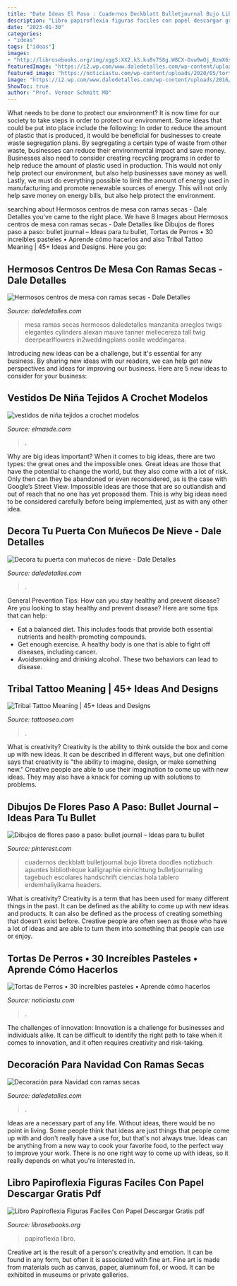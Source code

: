 ```yaml
---
title: "Date Ideas El Paso : Cuadernos Deckblatt Bulletjournal Bujo Libreta Doodles Notizbuch Apuntes Bibliothèque Kalligraphie Einrichtung Bulletjournaling Tagebuch Escolares Handschrift Ciencias Hola Tablero Erdemhaliyikama Headers"
description: "Libro papiroflexia figuras faciles con papel descargar gratis pdf"
date: "2023-01-30"
categories:
- "ideas"
tags: ["ideas"]
images:
- "http://librosebooks.org/img/xggS:XX2.kS.ku8v7S8g.W8CX-Ovw9wOj_NzmX6sQ2e4_UeqTXUUUUUUUUzP6XOdxpvEKjZTOX7tMnnXvVg8_81EvVCE_aVWEu.Sqv.png"
featuredImage: "https://i2.wp.com/www.daledetalles.com/wp-content/uploads/2016/10/decoracion-con-ramas-secas14.jpg?resize=578%2C1013"
featured_image: "https://noticiastu.com/wp-content/uploads/2020/05/torta-perro2.jpg"
image: "https://i2.wp.com/www.daledetalles.com/wp-content/uploads/2016/10/decoracion-con-ramas-secas14.jpg?resize=578%2C1013"
ShowToc: true
author: "Prof. Verner Schmitt MD"
---
```



What needs to be done to protect our environment?
It is now time for our society to take steps in order to protect our environment. Some ideas that could be put into place include the following:
In order to reduce the amount of plastic that is produced, it would be beneficial for businesses to create waste segregation plans. By segregating a certain type of waste from other waste, businesses can reduce their environmental impact and save money. Businesses also need to consider creating recycling programs in order to help reduce the amount of plastic used in production. This would not only help protect our environment, but also help businesses save money as well. Lastly, we must do everything possible to limit the amount of energy used in manufacturing and promote renewable sources of energy. This will not only help save money on energy bills, but also help protect the environment.

	

		
searching about Hermosos centros de mesa con ramas secas - Dale Detalles you've came to the right place. We have 8 Images about Hermosos centros de mesa con ramas secas - Dale Detalles like Dibujos de flores paso a paso: bullet journal – Ideas para tu bullet, Tortas de Perros • 30 increíbles pasteles • Aprende cómo hacerlos and also Tribal Tattoo Meaning | 45+ Ideas and Designs. Here you go:
		
    
## Hermosos Centros De Mesa Con Ramas Secas - Dale Detalles

<img loading=lazy src="https://i0.wp.com/www.daledetalles.com/wp-content/uploads/2017/08/centro-de-mesa-con-ramas-secas20.jpg?resize=600%2C902" onerror="this.onerror=null;this.src='https://tse3.mm.bing.net/th?id=OIP.cjqYJykHE0l95_lYmMtBXQHaLI&amp;pid=15.1';" alt="Hermosos centros de mesa con ramas secas - Dale Detalles">

_Source: daledetalles.com_

>mesa ramas secas hermosos daledetalles manzanita arreglos twigs elegantes cylinders alexan mauve tanner mellecereza tall twig deerpearlflowers in2weddingplans oosile weddingarea. 

	

Introducing new ideas can be a challenge, but it's essential for any business. By sharing new ideas with our readers, we can help get new perspectives and ideas for improving our business. Here are 5 new ideas to consider for your business: 

    
## Vestidos De Niña Tejidos A Crochet Modelos

<img loading=lazy src="http://elmasde.com/wp-content/uploads/2015/07/vestidos-a-crochet-1.jpg" onerror="this.onerror=null;this.src='https://tse2.mm.bing.net/th?id=OIP.5JmFfGxBLcuNtY-YFduj0gHaHa&amp;pid=15.1';" alt="vestidos de niña tejidos a crochet modelos">

_Source: elmasde.com_

>. 

	

Why are big ideas important?
When it comes to big ideas, there are two types: the great ones and the impossible ones. Great ideas are those that have the potential to change the world, but they also come with a lot of risk. Only then can they be abandoned or even reconsidered, as is the case with Google’s Street View. Impossible ideas are those that are so outlandish and out of reach that no one has yet proposed them. This is why big ideas need to be considered carefully before being implemented, just as with any other idea.

    
## Decora Tu Puerta Con Muñecos De Nieve - Dale Detalles

<img loading=lazy src="https://www.daledetalles.com/wp-content/uploads/2020/12/decora-tu-puerta-con-munecos-de-nieve-15.jpg" onerror="this.onerror=null;this.src='https://tse2.mm.bing.net/th?id=OIP.1CcwD3Ae6wBBh37t43LwtgHaKX&amp;pid=15.1';" alt="Decora tu puerta con muñecos de nieve - Dale Detalles">

_Source: daledetalles.com_

>. 

	

General Prevention Tips: How can you stay healthy and prevent disease?
Are you looking to stay healthy and prevent disease? Here are some tips that can help: 
- Eat a balanced diet. This includes foods that provide both essential nutrients and health-promoting compounds. 
- Get enough exercise. A healthy body is one that is able to fight off diseases, including cancer. 
- Avoidsmoking and drinking alcohol. These two behaviors can lead to disease.

    
## Tribal Tattoo Meaning | 45+ Ideas And Designs

<img loading=lazy src="https://www.tattooseo.com/wp-content/uploads/2013/11/Tribal-Tattoo-Meanings-30.jpg" onerror="this.onerror=null;this.src='https://tse2.mm.bing.net/th?id=OIP.xf97MwZY58JY01NOM_mcMwAAAA&amp;pid=15.1';" alt="Tribal Tattoo Meaning | 45+ Ideas and Designs">

_Source: tattooseo.com_

>. 

	

What is creativity?
Creativity is the ability to think outside the box and come up with new ideas. It can be described in different ways, but one definition says that creativity is "the ability to imagine, design, or make something new." Creative people are able to use their imagination to come up with new ideas. They may also have a knack for coming up with solutions to problems.

    
## Dibujos De Flores Paso A Paso: Bullet Journal – Ideas Para Tu Bullet

<img loading=lazy src="https://i.pinimg.com/736x/fb/f2/e3/fbf2e35cae61860430c0d79f50e1a906.jpg" onerror="this.onerror=null;this.src='https://tse1.mm.bing.net/th?id=OIP.tEsLfurRrw4ohUla6P0uCwAAAA&amp;pid=15.1';" alt="Dibujos de flores paso a paso: bullet journal – Ideas para tu bullet">

_Source: pinterest.com_

>cuadernos deckblatt bulletjournal bujo libreta doodles notizbuch apuntes bibliothèque kalligraphie einrichtung bulletjournaling tagebuch escolares handschrift ciencias hola tablero erdemhaliyikama headers. 

	

What is creativity?
Creativity is a term that has been used for many different things in the past. It can be defined as the ability to come up with new ideas and products. It can also be defined as the process of creating something that doesn’t exist before. Creative people are often seen as those who have a lot of ideas and are able to turn them into something that people can use or enjoy.

    
## Tortas De Perros • 30 Increíbles Pasteles • Aprende Cómo Hacerlos

<img loading=lazy src="https://noticiastu.com/wp-content/uploads/2020/05/torta-perro2.jpg" onerror="this.onerror=null;this.src='https://tse3.mm.bing.net/th?id=OIP.EPyaPPaca9ui3dW5pB_yUAHaJ4&amp;pid=15.1';" alt="Tortas de Perros • 30 increíbles pasteles • Aprende cómo hacerlos">

_Source: noticiastu.com_

>. 

	

The challenges of innovation:
Innovation is a challenge for businesses and individuals alike. It can be difficult to identify the right path to take when it comes to innovation, and it often requires creativity and risk-taking.

    
## Decoración Para Navidad Con Ramas Secas

<img loading=lazy src="https://i2.wp.com/www.daledetalles.com/wp-content/uploads/2016/10/decoracion-con-ramas-secas14.jpg?resize=578%2C1013" onerror="this.onerror=null;this.src='https://tse1.mm.bing.net/th?id=OIP.VYDEQ4FyV-ysiGz__QBgVwHaM-&amp;pid=15.1';" alt="Decoración para Navidad con ramas secas">

_Source: daledetalles.com_

>. 

	

Ideas are a necessary part of any life. Without ideas, there would be no point in living. Some people think that ideas are just things that people come up with and don't really have a use for, but that's not always true. Ideas can be anything from a new way to cook your favorite food, to the perfect way to improve your work. There is no one right way to come up with ideas, so it really depends on what you're interested in.

    
## Libro Papiroflexia Figuras Faciles Con Papel Descargar Gratis Pdf

<img loading=lazy src="http://librosebooks.org/img/xggS:XX2.kS.ku8v7S8g.W8CX-Ovw9wOj_NzmX6sQ2e4_UeqTXUUUUUUUUzP6XOdxpvEKjZTOX7tMnnXvVg8_81EvVCE_aVWEu.Sqv.png" onerror="this.onerror=null;this.src='https://tse2.mm.bing.net/th?id=OIP.O20ObuUhYOsnY6bW_Q8I6AHaPg&amp;pid=15.1';" alt="Libro Papiroflexia Figuras Faciles Con Papel Descargar Gratis pdf">

_Source: librosebooks.org_

>papiroflexia libro. 

	

Creative art is the result of a person's creativity and emotion. It can be found in any form, but often it is associated with fine art. Fine art is made from materials such as canvas, paper, aluminum foil, or wood. It can be exhibited in museums or private galleries.


